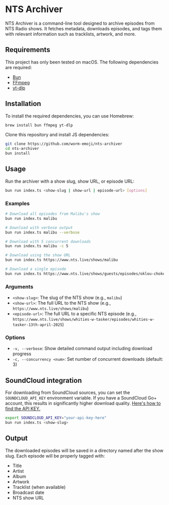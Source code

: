 # NTS Archiver

NTS Archiver is a command-line tool designed to archive episodes from NTS Radio shows. It fetches metadata, downloads episodes, and tags them with relevant information such as tracklists, artwork, and more.

## Requirements

This project has only been tested on macOS. The following dependencies are required:

- [Bun](https://bun.sh/)
- [FFmpeg](https://ffmpeg.org/)
- [yt-dlp](https://github.com/yt-dlp/yt-dlp)

## Installation

To install the required dependencies, you can use Homebrew:

```bash
brew install bun ffmpeg yt-dlp
```

Clone this repository and install JS dependencies:

```bash
git clone https://github.com/worm-emoji/nts-archiver
cd nts-archiver
bun install
```

## Usage

Run the archiver with a show slug, show URL, or episode URL:

```bash
bun run index.ts <show-slug | show-url | episode-url> [options]
```

### Examples

```bash
# Download all episodes from Malibu's show
bun run index.ts malibu

# Download with verbose output
bun run index.ts malibu --verbose

# Download with 5 concurrent downloads
bun run index.ts malibu -c 5

# Download using the show URL
bun run index.ts https://www.nts.live/shows/malibu

# Download a single episode
bun run index.ts https://www.nts.live/shows/guests/episodes/oklou-choke-soundscape-15th-april-2025
```

### Arguments

- `<show-slug>`: The slug of the NTS show (e.g., `malibu`)
- `<show-url>`: The full URL to the NTS show (e.g., `https://www.nts.live/shows/malibu`)
- `<episode-url>`: The full URL to a specific NTS episode (e.g., `https://www.nts.live/shows/whities-w-tasker/episodes/whities-w-tasker-13th-april-2025`)

### Options

- `-v, --verbose`: Show detailed command output including download progress
- `-c, --concurrency <num>`: Set number of concurrent downloads (default: 3)

## SoundCloud integration

For downloading from SoundCloud sources, you can set the `SOUNDCLOUD_API_KEY` environment variable. If you have a SoundCloud Go+ account, this results in significantly higher download quality. [Here's how to find the API KEY.](https://www.reddit.com/r/youtubedl/wiki/howdoidownloadhighqualityaudiofromsoundcloud/)

```bash
export SOUNDCLOUD_API_KEY="your-api-key-here"
bun run index.ts <show-slug>
```

## Output

The downloaded episodes will be saved in a directory named after the show slug. Each episode will be properly tagged with:

- Title
- Artist
- Album
- Artwork
- Tracklist (when available)
- Broadcast date
- NTS show URL
